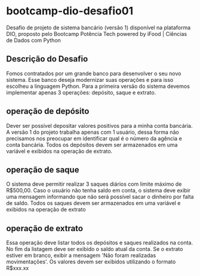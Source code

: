 # bootcamp-dio-desafio01
Desafio de projeto de sistema bancário (versão 1) disponível na plataforma DIO, proposto pelo Bootcamp Potência Tech powered by iFood | Ciências de Dados com Python
## Descrição do Desafio
Fomos contratados por um grande banco para desenvolver o seu novo sistema. Esse banco deseja modernizar suas operações e para isso escolheu a linguagem Python. Para a primeira versão do sistema devemos implementar apenas 3 operações: depósito, saque e extrato.
## operação de depósito
Dever ser possível depositar valores positivos para a minha conta bancária. A versão 1 do projeto trabalha apenas com 1 usuário, dessa forma não precisamos nos preocupar em identificar qual é o número da agência e conta bancária. Todos os depósitos devem ser armazenados em uma variável e exibidos na operação de extrato.
## operação de saque
O sistema deve permitir realizar 3 saques diários com limite máximo de R$500,00. Caso o usuário não tenha saldo em conta, o sistema deve exibir uma mensagem informando que não será possível sacar o dinheiro por falta de saldo. Todos os saques devem ser armazenados em uma variável e exibidos na operação de extrato
## operação de extrato
Essa operação deve listar todos os depósitos e saques realizados na conta. No fim da listagem deve ser exibido o saldo atual da conta. Se o extrato estiver em branco, exibir a mensagem 'Não foram realizadas movimentações'.
Os valores devem ser exibidos utilizando o formato R$xxx.xx
